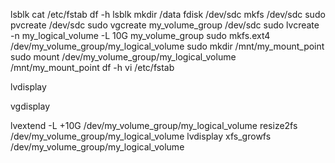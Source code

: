lsblk
cat /etc/fstab
df -h
lsblk
mkdir /data
fdisk /dev/sdc
mkfs /dev/sdc
sudo pvcreate /dev/sdc
sudo vgcreate my_volume_group /dev/sdc
sudo lvcreate -n my_logical_volume -L 10G my_volume_group
sudo mkfs.ext4 /dev/my_volume_group/my_logical_volume
sudo mkdir /mnt/my_mount_point
sudo mount /dev/my_volume_group/my_logical_volume /mnt/my_mount_point
df -h
vi /etc/fstab

lvdisplay

vgdisplay

lvextend -L +10G /dev/my_volume_group/my_logical_volume
resize2fs /dev/my_volume_group/my_logical_volume
lvdisplay
xfs_growfs /dev/my_volume_group/my_logical_volume